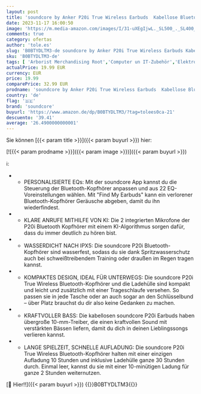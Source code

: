 ```yaml
---
layout: post
title: 'soundcore by Anker P20i True Wireless Earbuds  Kabellose Bluetooth Kopfhörer  10mm Treiber  Bluetooth 5.3  Anpassbarer EQ  30 Std. Spielzeit  IPX5 wasserfest  2 Mikros mit KI  Blau '
date: 2023-11-17 16:00:50
image: 'https://m.media-amazon.com/images/I/31-uXEgIjwL._SL500_._SL400_.jpg'
comments: true
category: ofertas
author: 'tole.es'
slug: 'B0BTYDLTM3-de soundcore by Anker P20i True Wireless Earbuds Kabellose...'
sku: 'B0BTYDLTM3-de'
tags: [ 'Arborist Merchandising Root','Computer un IT-Zubehör','Elektronik & Foto','In-Ear Ohrhörer','Kopfhörer','Kopfhörer & Zubehör','Neu hinzugefügt','Self Service','Special Features Stores','Stores','e26659c6-d1cd-45cb-800b-2f9b432b8572_0','e26659c6-d1cd-45cb-800b-2f9b432b8572_2101','soundcore','🇩🇪', ]
actualPrice: 19.99 EUR
currency: EUR
price: 19.99
comparePrice: 32.99 EUR
prodname: 'soundcore by Anker P20i True Wireless Earbuds  Kabellose Bluetooth Kopfhörer  10mm Treiber  Bluetooth 5.3  Anpassbarer EQ  30 Std. Spielzeit  IPX5 wasserfest  2 Mikros mit KI  Blau '
country: 'de'
flag: '🇩🇪'
brand: 'soundcore'
buyurl: 'https://www.amazon.de/dp/B0BTYDLTM3/?tag=tolees0ca-21'
descuento: '39.41'
average: '26.4900000000001'
---
```


Sie können [{{< param title >}}]({{< param buyurl >}}) hier:

[![{{< param prodname >}}]({{< param image >}})]({{< param buyurl >}})

ℹ️:

- - PERSONALISIERTE EQs: Mit der soundcore App kannst du die Steuerung der Bluetooth-Kopfhörer anpassen und aus 22 EQ-Voreinstellungen wählen. Mit "Find My Earbuds" kann ein verlorener Bluetooth-Kopfhörer Geräusche abgeben, damit du ihn wiederfindest.
- - KLARE ANRUFE MITHILFE VON KI: Die 2 integrierten Mikrofone der P20i Bluetooth Kopfhörer mit einem KI-Algorithmus sorgen dafür, dass du immer deutlich zu hören bist.
- - WASSERDICHT NACH IPX5: Die soundcore P20i Bluetooth-Kopfhörer sind wasserfest, sodass du sie dank Spritzwasserschutz auch bei schweißtreibendem Training oder draußen im Regen tragen kannst.
- - KOMPAKTES DESIGN, IDEAL FÜR UNTERWEGS: Die soundcore P20i True Wireless Bluetooth-Kopfhörer und die Ladehülle sind kompakt und leicht und zusätzlich mit einer Trageschlaufe versehen. So passen sie in jede Tasche oder an auch sogar an den Schlüsselbund – über Platz brauchst du dir also keine Gedanken zu machen.
- - KRAFTVOLLER BASS: Die kabellosen soundcore P20i Earbuds haben übergroße 10-mm-Treiber, die einen kraftvollen Sound mit verstärkten Bässen liefern, damit du dich in deinen Lieblingssongs verlieren kannst.
- - LANGE SPIELZEIT, SCHNELLE AUFLADUNG: Die soundcore P20i True Wireless Bluetooth-Kopfhörer halten mit einer einzigen Aufladung 10 Stunden und inklusive Ladehülle ganze 30 Stunden durch. Einmal leer, kannst du sie mit einer 10-minütigen Ladung für ganze 2 Stunden weiternutzen.

[🛒 Hier!!]({{< param buyurl >}})
{{<world>}}B0BTYDLTM3{{</world>}}
